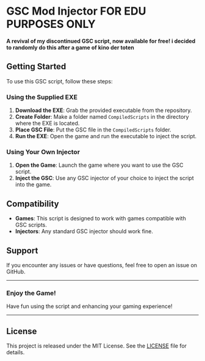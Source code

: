 # GSC Mod Injector FOR EDU PURPOSES ONLY

**A revival of my discontinued GSC script, now available for free! i decided to randomly do this after a game of kino der toten**

## Getting Started

To use this GSC script, follow these steps:

### Using the Supplied EXE

1. **Download the EXE**: Grab the provided executable from the repository.
2. **Create Folder**: Make a folder named `CompiledScripts` in the directory where the EXE is located.
3. **Place GSC File**: Put the GSC file in the `CompiledScripts` folder.
4. **Run the EXE**: Open the game and run the executable to inject the script.

### Using Your Own Injector

1. **Open the Game**: Launch the game where you want to use the GSC script.
2. **Inject the GSC**: Use any GSC injector of your choice to inject the script into the game.

## Compatibility

- **Games**: This script is designed to work with games compatible with GSC scripts.
- **Injectors**: Any standard GSC injector should work fine.

## Support

If you encounter any issues or have questions, feel free to open an issue on GitHub.

---

### Enjoy the Game!

Have fun using the script and enhancing your gaming experience!

---

## License

This project is released under the MIT License. See the [LICENSE](LICENSE) file for details.


